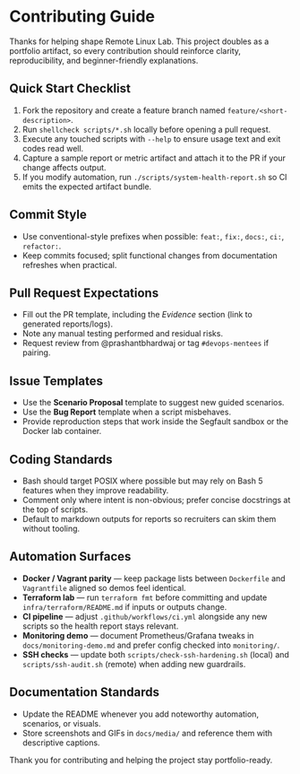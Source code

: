 # Contributing Guide

Thanks for helping shape Remote Linux Lab. This project doubles as a portfolio artifact, so every contribution should reinforce clarity, reproducibility, and beginner-friendly explanations.

## Quick Start Checklist

1. Fork the repository and create a feature branch named `feature/<short-description>`.
2. Run `shellcheck scripts/*.sh` locally before opening a pull request.
3. Execute any touched scripts with `--help` to ensure usage text and exit codes read well.
4. Capture a sample report or metric artifact and attach it to the PR if your change affects output.
5. If you modify automation, run `./scripts/system-health-report.sh` so CI emits the expected artifact bundle.

## Commit Style

- Use conventional-style prefixes when possible: `feat:`, `fix:`, `docs:`, `ci:`, `refactor:`.
- Keep commits focused; split functional changes from documentation refreshes when practical.

## Pull Request Expectations

- Fill out the PR template, including the _Evidence_ section (link to generated reports/logs).
- Note any manual testing performed and residual risks.
- Request review from @prashantbhardwaj or tag `#devops-mentees` if pairing.

## Issue Templates

- Use the **Scenario Proposal** template to suggest new guided scenarios.
- Use the **Bug Report** template when a script misbehaves.
- Provide reproduction steps that work inside the Segfault sandbox or the Docker lab container.

## Coding Standards

- Bash should target POSIX where possible but may rely on Bash 5 features when they improve readability.
- Comment only where intent is non-obvious; prefer concise docstrings at the top of scripts.
- Default to markdown outputs for reports so recruiters can skim them without tooling.

## Automation Surfaces

- **Docker / Vagrant parity** — keep package lists between `Dockerfile` and `Vagrantfile` aligned so demos feel identical.
- **Terraform lab** — run `terraform fmt` before committing and update `infra/terraform/README.md` if inputs or outputs change.
- **CI pipeline** — adjust `.github/workflows/ci.yml` alongside any new scripts so the health report stays relevant.
- **Monitoring demo** — document Prometheus/Grafana tweaks in `docs/monitoring-demo.md` and prefer config checked into `monitoring/`.
- **SSH checks** — update both `scripts/check-ssh-hardening.sh` (local) and `scripts/ssh-audit.sh` (remote) when adding new guardrails.

## Documentation Standards

- Update the README whenever you add noteworthy automation, scenarios, or visuals.
- Store screenshots and GIFs in `docs/media/` and reference them with descriptive captions.

Thank you for contributing and helping the project stay portfolio-ready.
